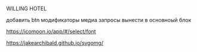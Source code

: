 WILLING HOTEL

добавить btn модификаторы
медиа запросы вынести в основноый блок

https://icomoon.io/app/#/select/font

https://jakearchibald.github.io/svgomg/
